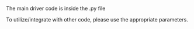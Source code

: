The main driver code is inside the .py file

To utilize/integrate with other code, please use the appropriate parameters.
